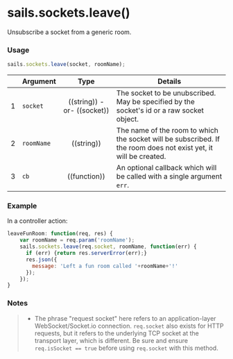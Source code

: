 # sails.sockets.leave()

Unsubscribe a socket from a generic room.

### Usage

```js
sails.sockets.leave(socket, roomName);
```


|   | Argument   | Type        | Details |
|---|------------|:-----------:|---------|
| 1 | `socket`   | ((string)) -or- ((socket)) | The socket to be unubscribed.  May be specified by the socket's id or a raw socket object.
| 2 | `roomName` | ((string))  | The name of the room to which the socket will be subscribed.  If the room does not exist yet, it will be created.
| 3 | `cb`       | ((function))| An optional callback which will be called with a single argument `err`.

### Example

In a controller action:

```javascript
leaveFunRoom: function(req, res) {
    var roomName = req.param('roomName');
    sails.sockets.leave(req.socket, roomName, function(err) {
      if (err) {return res.serverError(err);}
      res.json({
        message: 'Left a fun room called '+roomName+'!'
      });
    });
}
```

### Notes
> + The phrase "request socket" here refers to an application-layer WebSocket/Socket.io connection.  `req.socket` also exists for HTTP requests, but it refers to the underlying TCP socket at the transport layer, which is different.  Be sure and ensure `req.isSocket == true` before using `req.socket` with this method.




<docmeta name="displayName" value="sails.sockets.leave()">

